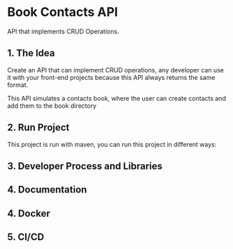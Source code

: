 # Book Contacts API

API that implements CRUD Operations.

## 1. The Idea

Create an API that can implement CRUD operations, any developer can use it with your
front-end projects because this API always returns the same format.

This API simulates a contacts book, where the user can create contacts and add them to the
book directory

## 2. Run Project

This project is run with maven, you can run this project in different ways:


## 3. Developer Process and Libraries

## 4. Documentation

## 4. Docker

## 5. CI/CD

